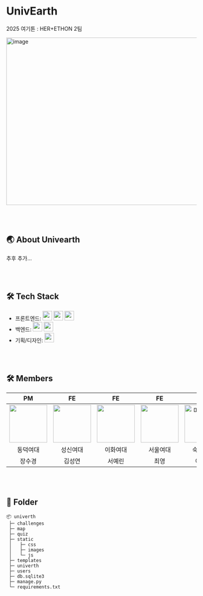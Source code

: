 # UnivEarth
2025 여기톤 : HER+ETHON 2팀

<img width="789" height="443" alt="image" src="https://github.com/user-attachments/assets/eb8d4257-de24-4692-bd8d-e2d6dc6e450d" />

<br><br>
<h2>🌏 About Univearth</h2>
추후 추가...

<br><br>
<h2>🛠️ Tech Stack</h2>

- 프론트엔드:  <img src="https://img.shields.io/badge/html5-E34F26?style=for-the-badge&logo=html5&logoColor=white" height="25"> <img src="https://img.shields.io/badge/css-1572B6?style=for-the-badge&logo=css3&logoColor=white" height="25"> <img src="https://img.shields.io/badge/javascript-F7DF1E?style=for-the-badge&logo=javascript&logoColor=black" height="25">
- 백엔드:
<img src="https://img.shields.io/badge/python-3776AB?style=for-the-badge&logo=python&logoColor=white" height="25"> <img src="https://img.shields.io/badge/django-092E20?style=for-the-badge&logo=django&logoColor=white" height="25">
- 기획/디자인: <img src="https://img.shields.io/badge/Figma-F24E1E?style=for-the-badge&logo=Figma&logoColor=white" height="25">

<br><br>
<h2>🛠️ Members</h2>

|PM|FE|FE|FE|BE|BE|
|:--:|:--:|:--:|:--:|:--:|:--:|
|<img src="https://github.com/skjjang124.png" width="100">|<img src="https://github.com/ruddmslee.png" width="100">|<img src="https://github.com/ruddmslee.png" width="100">|<img src="https://github.com/ruddmslee.png" width="100">|<img width="100" alt="미모티콘2" src="https://github.com/user-attachments/assets/2786cc34-dd73-41ab-b953-1f8b9c13f2dc" />|<img src="https://github.com/ruddmslee.png" width="100">|
|동덕여대|성신여대|이화여대|서울여대|숙명여대|덕성여대|
|장수경|김성연|서예린|최영|이경은|이영서|

<br><br>
<h2>📂 Folder</h2>

```
📦 univerth
 ├─ challenges
 ├─ map
 ├─ quiz
 ├─ static
 │   ├─ css
 │   ├─ images
 │   └─ js
 ├─ templates
 ├─ univerth
 ├─ users
 ├─ db.sqlite3
 ├─ manage.py
 └─ requirements.txt
```
